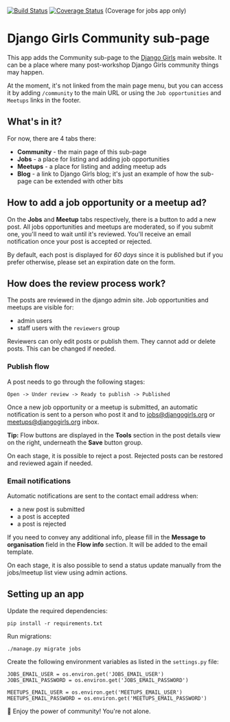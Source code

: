 [![Build Status](https://travis-ci.org/djangogirlsjobs/djangogirls.svg?branch=travis)](https://travis-ci.org/djangogirlsjobs/djangogirls)
[![Coverage Status](https://coveralls.io/repos/djangogirlsjobs/djangogirls/badge.svg)](https://coveralls.io/r/djangogirlsjobs/djangogirls)
(Coverage for jobs app only)

# Django Girls Community sub-page

This app adds the Community sub-page to the [Django Girls](http://djangogirls.org/) main website.
It can be a place where many post-workshop Django Girls community things may happen.

At the moment, it's not linked from the main page menu, but you can access it by adding `/community`
to the main URL or using the `Job opportunities` and `Meetups` links in the footer.

## What's in it?

For now, there are 4 tabs there:
- __Community__ - the main page of this sub-page
- __Jobs__ - a place for listing and adding job opportunities
- __Meetups__ - a place for listing and adding meetup ads
- __Blog__ - a link to Django Girls blog; it's just an example of how the sub-page can be extended with other bits

## How to add a job opportunity or a meetup ad?

On the __Jobs__ and __Meetup__ tabs respectively, there is a button to add a new post.
All jobs opportunities and meetups are moderated, so if you submit one, you'll need to wait until it's reviewed.
You'll receive an email notification once your post is accepted or rejected.

By default, each post is displayed for _60 days_ since it is published but if you prefer otherwise,
please set an expiration date on the form.

## How does the review process work?

The posts are reviewed in the django admin site. Job opportunities and meetups are visible for:
- admin users
- staff users with the `reviewers` group

Reviewers can only edit posts or publish them. They cannot add or delete posts. This can be changed if needed.

### Publish flow

A post needs to go through the following stages:

    Open -> Under review -> Ready to publish -> Published

Once a new job opportunity or a meetup is submitted, an automatic notification is sent to a person who post it
and to jobs@djangogirls.org or meetups@djangogirls.org inbox.

__Tip:__ Flow buttons are displayed in the __Tools__ section in the post details view on the right,
 underneath the __Save__ button group.

On each stage, it is possible to reject a post. Rejected posts can be restored and reviewed again if needed.

### Email notifications

Automatic notifications are sent to the contact email address when:
- a new post is submitted
- a post is accepted
- a post is rejected

If you need to convey any additional info, please fill in the __Message to organisation__ field in the __Flow info__ section.
It will be added to the email template.

On each stage, it is also possible to send a status update manually from the jobs/meetup list view using admin actions.


## Setting up an app
  
Update the required dependencies:

    pip install -r requirements.txt

Run migrations:

    ./manage.py migrate jobs
  
Create the following environment variables as listed in the `settings.py` file:

    JOBS_EMAIL_USER = os.environ.get('JOBS_EMAIL_USER')
    JOBS_EMAIL_PASSWORD = os.environ.get('JOBS_EMAIL_PASSWORD')

    MEETUPS_EMAIL_USER = os.environ.get('MEETUPS_EMAIL_USER')
    MEETUPS_EMAIL_PASSWORD = os.environ.get('MEETUPS_EMAIL_PASSWORD')
  
:tada: Enjoy the power of community! You're not alone.
